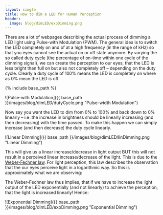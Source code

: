 ```yaml
---
layout: single
title: How to dim a LED for Human Perception
header:
  image: blog/dimLED/expDimming.png
---
```


There are a lot of webpages describing the actual process of dimming a LED light using Pulse-with Modulation (PWM). The general idea is to switch the LED completely on and of at a high frequency (in the range of kHz) so that you eyes cannot see the actual on or off state anymore. By varying the so called duty cycle (the percentage of on-time within one cycle of the dimming signal), we can create the perception to our eyes, that the LED is less bright than full on but also not completely off – depending on the duty cycle. Clearly a duty cycle of 100% means the LED is completely on where as 0% mean the LED is off.

{% include base_path %}

![Pulse-with Modulation]({{ base_path }}/images/blog/dimLED/dutyCycle.png "Pulse-width Modulation")

Now say you want the LED to dim from 0% to 100% and back down to 0% linearly – i.e .the increase in brightness should be linearly increasing (and then decreasing) with the time passed. To make this happen we can simply increase (and then decrease) the duty cycle linearly.

![Linear Dimming]({{ base_path }}/images/blog/dimLED/linDimming.png "Linear Dimming")

This will give us a linear increase/decrease in light output BUT this will not result in a perceived linear increase/decrease of the light. This is due to the [Weber-Fechner law](https://en.wikipedia.org/wiki/Weber%E2%80%93Fechner_law). For light perception, this law describes the observation that the our eyes perceive light in a logarithmic way. So this is approximately what we are observing:

The Weber-Fechner law thus implies, that if we have to increase the light output of the LED exponentially (and not linearly) to achieve the perception, that the light is increased linearly! Hence:

![Exponential Dimming]({{ base_path }}/images/blog/dimLED/expDimming.png "Exponential Dimming")
